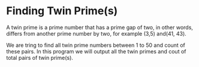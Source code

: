 # Finding Twin Prime(s)

A twin prime is a prime number that has a prime gap of two, in other words,
differs from another prime number by two, for example (3,5) and(41, 43).

We are tring to find all twin prime numbers between 1 to 50 and count of these pairs. 
In this program we will output all the twin primes and cout of total pairs of twin prime(s).
